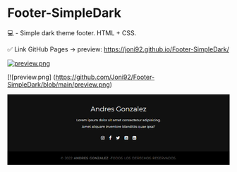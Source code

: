 # Footer-SimpleDark
💻 - Simple dark theme footer. HTML + CSS.

✅ Link GitHub Pages -> preview: https://joni92.github.io/Footer-SimpleDark/

[![preview.png](https://i.postimg.cc/nrKp4Ld7/preview.png)](https://postimg.cc/xNdwY9VT)

[![preview.png] (https://github.com/Joni92/Footer-SimpleDark/blob/main/preview.png)

[![preview.png](https://github.com/Joni92/Footer-SimpleDark/blob/main/preview.png)](https://postimg.cc/xNdwY9VT)
